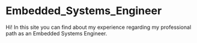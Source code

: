# Embedded_Systems_Engineer
Hi! In this site you can find about my experience regarding my professional path as an Embedded Systems Engineer.
